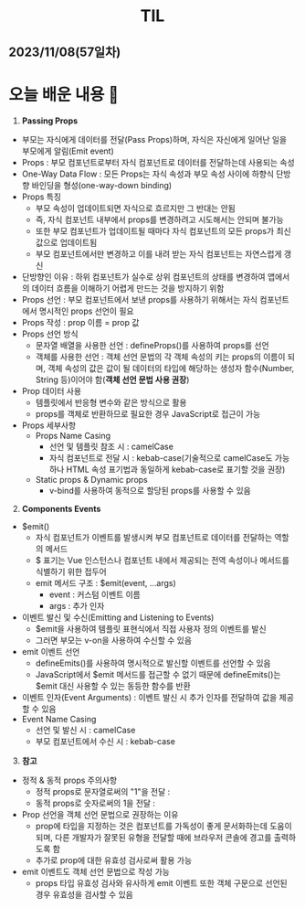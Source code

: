 # <center>TIL<center>
## 2023/11/08(57일차)

# 오늘 배운 내용 :memo:

1. **Passing Props**
  - 부모는 자식에게 데이터를 전달(Pass Props)하며, 자식은 자신에게 일어난 일을 부모에게 알림(Emit event)
  - Props : 부모 컴포넌트로부터 자식 컴포넌트로 데이터를 전달하는데 사용되는 속성
  - One-Way Data Flow : 모든 Props는 자식 속성과 부모 속성 사이에 하향식 단방향 바인딩을 형성(one-way-down binding)
  - Props 특징
    - 부모 속성이 업데이트되면 자식으로 흐르지만 그 반대는 안됨
    - 즉, 자식 컴포넌트 내부에서 props를 변경하려고 시도해서는 안되며 불가능
    - 또한 부모 컴포넌트가 업데이트될 때마다 자식 컴포넌트의 모든 props가 최신 값으로 업데이트됨
    - 부모 컴포넌트에서만 변경하고 이를 내려 받는 자식 컴포넌트는 자연스럽게 갱신
  - 단방향인 이유 : 하위 컴포넌트가 실수로 상위 컴포넌트의 상태를 변경하여 앱에서의 데이터 흐름을 이해하기 어렵게 만드는 것을 방지하기 위함
  - Props 선언 : 부모 컴포넌트에서 보낸 props를 사용하기 위해서는 자식 컴포넌트에서 명시적인 props 선언이 필요
  - Props 작성 : prop 이름 = prop 값
  - Props 선언 방식
    - 문자열 배열을 사용한 선언 : defineProps()를 사용하여 props를 선언
    - 객체를 사용한 선언 : 객체 선언 문법의 각 객체 속성의 키는 props의 이름이 되며, 객체 속성의 값은 값이 될 데이터의 타입에 해당하는 생성자 함수(Number, String 등)이어야 함(**객체 선언 문법 사용 권장**)
  - Prop 데이터 사용
    - 템플릿에서 반응형 변수와 같은 방식으로 활용
    - props를 객체로 반환하므로 필요한 경우 JavaScript로 접근이 가능
  - Props 세부사항
    - Props Name Casing
      - 선언 및 템플릿 참조 시 : camelCase
      - 자식 컴포넌트로 전달 시 : kebab-case(기술적으로 camelCase도 가능하나 HTML 속성 표기법과 동일하게 kebab-case로 표기할 것을 권장)
    - Static props & Dynamic props
      - v-bind를 사용하여 동적으로 할당된 props를 사용할 수 있음

2. **Components Events**
  - $emit()
    - 자식 컴포넌트가 이벤트를 발생시켜 부모 컴포넌트로 데이터를 전달하는 역할의 메서드
    - $ 표기는 Vue 인스턴스나 컴포넌트 내에서 제공되는 전역 속성이나 메서드를 식별하기 위한 접두어
    - emit 메서드 구조 : $emit(event, ...args)
      - event : 커스텀 이벤트 이름
      - args : 추가 인자
  - 이벤트 발신 및 수신(Emitting and Listening to Events)
    - $emit을 사용하여 템플릿 표현식에서 직접 사용자 정의 이벤트를 발신
    - 그러면 부모는 v-on을 사용하여 수신할 수 있음
  - emit 이벤트 선언
    - defineEmits()를 사용하여 명시적으로 발신할 이벤트를 선언할 수 있음
    - JavaScript에서 $emit 메서드를 접근할 수 없기 때문에 defineEmits()는 $emit 대신 사용할 수 있는 동등한 함수를 반환
  - 이벤트 인자(Event Arguments) : 이벤트 발신 시 추가 인자를 전달하여 값을 제공할 수 있음
  - Event Name Casing
    - 선언 및 발신 시 : camelCase
    - 부모 컴포넌트에서 수신 시 : kebab-case

3. **참고**
  - 정적 & 동적 props 주의사항
    - 정적 props로 문자열로써의 "1"을 전달 : <SomeComponent num-props="1" />
    - 동적 props로 숫자로써의 1을 전달 : <SomeComponent :num-props="1" />
  - Prop 선언을 객체 선언 문법으로 권장하는 이유
    - prop에 타입을 지정하는 것은 컴포넌트를 가독성이 좋게 문서화하는데 도움이 되며, 다른 개발자가 잘못된 유형을 전달할 때에 브라우저 콘솔에 경고를 출력하도록 함
    - 추가로 prop에 대한 유효성 검사로써 활용 가능
  - emit 이벤트도 객체 선언 문법으로 작성 가능
    - props 타입 유효성 검사와 유사하게 emit 이벤트 또한 객체 구문으로 선언된 경우 유효성을 검사할 수 있음
  